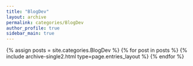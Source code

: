 ```yaml
---
title: "BlogDev"
layout: archive
permalink: categories/BlogDev
author_profile: true
sidebar_main: true
---
```


{% assign posts = site.categories.BlogDev %}
{% for post in posts %} {% include archive-single2.html type=page.entries_layout %} {% endfor %}